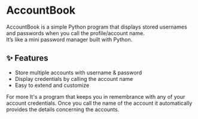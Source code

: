 # AccountBook



AccountBook is a simple Python program that displays stored usernames and passwords when you call the profile/account name.  
It’s like a mini password manager built with Python.


## ✨ Features
- Store multiple accounts with username & password
- Display credentials by calling the account name
- Easy to extend and customize



For more
It's a program that keeps you in remembrance with any of your account credentials. Once you call the name of the account it automatically provides the details concerning the accounts. 
